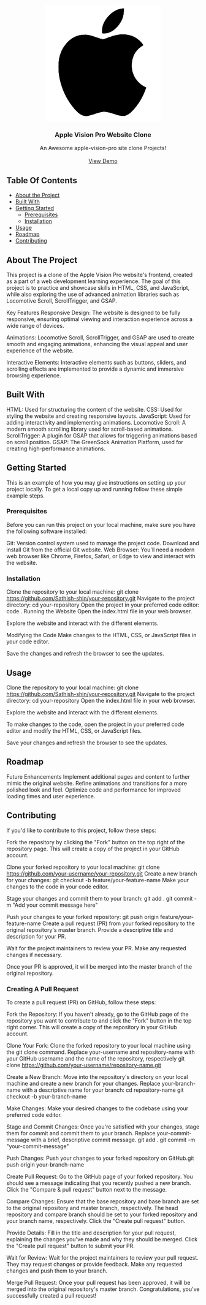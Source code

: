 <br/>
<p align="center">
  <a href="https://github.com/Sathish-shin/apple-vision ">
    <img src="\images\knowledge_graph_logo.png">
  </a>

  <h3 align="center">Apple Vision Pro Website Clone</h3>

  <p align="center">
    An Awesome apple-vision-pro site clone Projects!
    <br/>
    <br/>
    <a href="https://Sathish-shin.github.io/apple-vision-clone/">View Demo</a>
  </p>
</p>


## Table Of Contents

* [About the Project](#about-the-project)
* [Built With](#built-with)
* [Getting Started](#getting-started)
  * [Prerequisites](#prerequisites)
  * [Installation](#installation)
* [Usage](#usage)
* [Roadmap](#roadmap)
* [Contributing](#contributing)


## About The Project

This project is a clone of the Apple Vision Pro website's frontend, created as a part of a web development learning experience. The goal of this project is to practice and showcase skills in HTML, CSS, and JavaScript, while also exploring the use of advanced animation libraries such as Locomotive Scroll, ScrollTrigger, and GSAP.

Key Features
Responsive Design: The website is designed to be fully responsive, ensuring optimal viewing and interaction experience across a wide range of devices.

Animations: Locomotive Scroll, ScrollTrigger, and GSAP are used to create smooth and engaging animations, enhancing the visual appeal and user experience of the website.

Interactive Elements: Interactive elements such as buttons, sliders, and scrolling effects are implemented to provide a dynamic and immersive browsing experience.


## Built With


HTML: Used for structuring the content of the website.
CSS: Used for styling the website and creating responsive layouts.
JavaScript: Used for adding interactivity and implementing animations.
Locomotive Scroll: A modern smooth scrolling library used for scroll-based animations.
ScrollTrigger: A plugin for GSAP that allows for triggering animations based on scroll position.
GSAP: The GreenSock Animation Platform, used for creating high-performance animations.

## Getting Started

This is an example of how you may give instructions on setting up your project locally.
To get a local copy up and running follow these simple example steps.

### Prerequisites

Before you can run this project on your local machine, make sure you have the following software installed:

Git: Version control system used to manage the project code. Download and install Git from the official Git website.
Web Browser: You'll need a modern web browser like Chrome, Firefox, Safari, or Edge to view and interact with the website.

### Installation

Clone the repository to your local machine:
git clone https://github.com/Sathish-shin/your-repository.git
Navigate to the project directory:
cd your-repository
Open the project in your preferred code editor:
code .
Running the Website
Open the index.html file in your web browser.

Explore the website and interact with the different elements.

Modifying the Code
Make changes to the HTML, CSS, or JavaScript files in your code editor.

Save the changes and refresh the browser to see the updates.

## Usage

Clone the repository to your local machine:
git clone https://github.com/Sathish-shin/your-repository.git
Navigate to the project directory:
cd your-repository
Open the index.html file in your web browser.

Explore the website and interact with the different elements.

To make changes to the code, open the project in your preferred code editor and modify the HTML, CSS, or JavaScript files.

Save your changes and refresh the browser to see the updates.

## Roadmap

Future Enhancements
Implement additional pages and content to further mimic the original website.
Refine animations and transitions for a more polished look and feel.
Optimize code and performance for improved loading times and user experience.

## Contributing

If you'd like to contribute to this project, follow these steps:

Fork the repository by clicking the "Fork" button on the top right of the repository page. This will create a copy of the project in your GitHub account.

Clone your forked repository to your local machine:
git clone https://github.com/your-username/your-repository.git
Create a new branch for your changes:
git checkout -b feature/your-feature-name
Make your changes to the code in your code editor.

Stage your changes and commit them to your branch:
git add .
git commit -m "Add your commit message here"

Push your changes to your forked repository:
git push origin feature/your-feature-name
Create a pull request (PR) from your forked repository to the original repository's master branch. Provide a descriptive title and description for your PR.

Wait for the project maintainers to review your PR. Make any requested changes if necessary.

Once your PR is approved, it will be merged into the master branch of the original repository.

### Creating A Pull Request


To create a pull request (PR) on GitHub, follow these steps:

Fork the Repository: If you haven't already, go to the GitHub page of the repository you want to contribute to and click the "Fork" button in the top right corner. This will create a copy of the repository in your GitHub account.

Clone Your Fork: Clone the forked repository to your local machine using the git clone command. Replace your-username and repository-name with your GitHub username and the name of the repository, respectively
git clone https://github.com/your-username/repository-name.git

Create a New Branch: Move into the repository's directory on your local machine and create a new branch for your changes. Replace your-branch-name with a descriptive name for your branch:
cd repository-name
git checkout -b your-branch-name

Make Changes: Make your desired changes to the codebase using your preferred code editor.

Stage and Commit Changes: Once you're satisfied with your changes, stage them for commit and commit them to your branch. Replace your-commit-message with a brief, descriptive commit message.
git add .
git commit -m "your-commit-message"

Push Changes: Push your changes to your forked repository on GitHub.git push origin your-branch-name

Create Pull Request: Go to the GitHub page of your forked repository. You should see a message indicating that you recently pushed a new branch. Click the "Compare & pull request" button next to the message.

Compare Changes: Ensure that the base repository and base branch are set to the original repository and master branch, respectively. The head repository and compare branch should be set to your forked repository and your branch name, respectively. Click the "Create pull request" button.

Provide Details: Fill in the title and description for your pull request, explaining the changes you've made and why they should be merged. Click the "Create pull request" button to submit your PR.

Wait for Review: Wait for the project maintainers to review your pull request. They may request changes or provide feedback. Make any requested changes and push them to your branch.

Merge Pull Request: Once your pull request has been approved, it will be merged into the original repository's master branch. Congratulations, you've successfully created a pull request!



